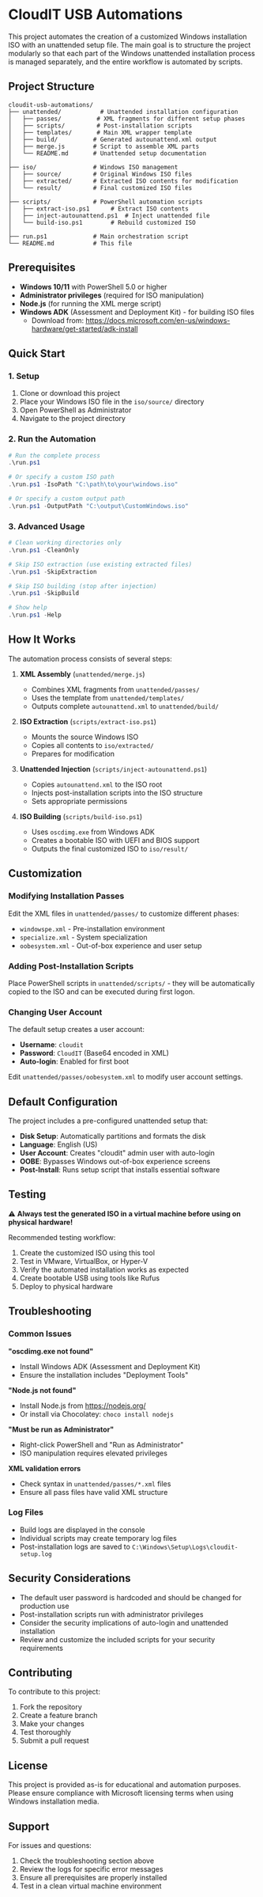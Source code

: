 # CloudIT USB Automations

This project automates the creation of a customized Windows installation ISO with an unattended setup file. The main goal is to structure the project modularly so that each part of the Windows unattended installation process is managed separately, and the entire workflow is automated by scripts.

## Project Structure

```
cloudit-usb-automations/
├── unattended/           # Unattended installation configuration
│   ├── passes/          # XML fragments for different setup phases
│   ├── scripts/         # Post-installation scripts
│   ├── templates/       # Main XML wrapper template
│   ├── build/          # Generated autounattend.xml output
│   ├── merge.js        # Script to assemble XML parts
│   └── README.md       # Unattended setup documentation
│
├── iso/                # Windows ISO management
│   ├── source/         # Original Windows ISO files
│   ├── extracted/      # Extracted ISO contents for modification
│   └── result/         # Final customized ISO files
│
├── scripts/            # PowerShell automation scripts
│   ├── extract-iso.ps1      # Extract ISO contents
│   ├── inject-autounattend.ps1  # Inject unattended file
│   └── build-iso.ps1        # Rebuild customized ISO
│
├── run.ps1             # Main orchestration script
└── README.md           # This file
```

## Prerequisites

- **Windows 10/11** with PowerShell 5.0 or higher
- **Administrator privileges** (required for ISO manipulation)
- **Node.js** (for running the XML merge script)
- **Windows ADK** (Assessment and Deployment Kit) - for building ISO files
  - Download from: https://docs.microsoft.com/en-us/windows-hardware/get-started/adk-install

## Quick Start

### 1. Setup
1. Clone or download this project
2. Place your Windows ISO file in the `iso/source/` directory
3. Open PowerShell as Administrator
4. Navigate to the project directory

### 2. Run the Automation
```powershell
# Run the complete process
.\run.ps1

# Or specify a custom ISO path
.\run.ps1 -IsoPath "C:\path\to\your\windows.iso"

# Or specify a custom output path
.\run.ps1 -OutputPath "C:\output\CustomWindows.iso"
```

### 3. Advanced Usage
```powershell
# Clean working directories only
.\run.ps1 -CleanOnly

# Skip ISO extraction (use existing extracted files)
.\run.ps1 -SkipExtraction

# Skip ISO building (stop after injection)
.\run.ps1 -SkipBuild

# Show help
.\run.ps1 -Help
```

## How It Works

The automation process consists of several steps:

1. **XML Assembly** (`unattended/merge.js`)
   - Combines XML fragments from `unattended/passes/` 
   - Uses the template from `unattended/templates/`
   - Outputs complete `autounattend.xml` to `unattended/build/`

2. **ISO Extraction** (`scripts/extract-iso.ps1`)
   - Mounts the source Windows ISO
   - Copies all contents to `iso/extracted/`
   - Prepares for modification

3. **Unattended Injection** (`scripts/inject-autounattend.ps1`)
   - Copies `autounattend.xml` to the ISO root
   - Injects post-installation scripts into the ISO structure
   - Sets appropriate permissions

4. **ISO Building** (`scripts/build-iso.ps1`)
   - Uses `oscdimg.exe` from Windows ADK
   - Creates a bootable ISO with UEFI and BIOS support
   - Outputs the final customized ISO to `iso/result/`

## Customization

### Modifying Installation Passes
Edit the XML files in `unattended/passes/` to customize different phases:
- `windowspe.xml` - Pre-installation environment
- `specialize.xml` - System specialization 
- `oobesystem.xml` - Out-of-box experience and user setup

### Adding Post-Installation Scripts
Place PowerShell scripts in `unattended/scripts/` - they will be automatically copied to the ISO and can be executed during first logon.

### Changing User Account
The default setup creates a user account:
- **Username**: `cloudit`
- **Password**: `CloudIT` (Base64 encoded in XML)
- **Auto-login**: Enabled for first boot

Edit `unattended/passes/oobesystem.xml` to modify user account settings.

## Default Configuration

The project includes a pre-configured unattended setup that:

- **Disk Setup**: Automatically partitions and formats the disk
- **Language**: English (US) 
- **User Account**: Creates "cloudit" admin user with auto-login
- **OOBE**: Bypasses Windows out-of-box experience screens
- **Post-Install**: Runs setup script that installs essential software

## Testing

⚠️ **Always test the generated ISO in a virtual machine before using on physical hardware!**

Recommended testing workflow:
1. Create the customized ISO using this tool
2. Test in VMware, VirtualBox, or Hyper-V
3. Verify the automated installation works as expected
4. Create bootable USB using tools like Rufus
5. Deploy to physical hardware

## Troubleshooting

### Common Issues

**"oscdimg.exe not found"**
- Install Windows ADK (Assessment and Deployment Kit)
- Ensure the installation includes "Deployment Tools"

**"Node.js not found"**
- Install Node.js from https://nodejs.org/
- Or install via Chocolatey: `choco install nodejs`

**"Must be run as Administrator"**
- Right-click PowerShell and "Run as Administrator"
- ISO manipulation requires elevated privileges

**XML validation errors**
- Check syntax in `unattended/passes/*.xml` files
- Ensure all pass files have valid XML structure

### Log Files
- Build logs are displayed in the console
- Individual scripts may create temporary log files
- Post-installation logs are saved to `C:\Windows\Setup\Logs\cloudit-setup.log`

## Security Considerations

- The default user password is hardcoded and should be changed for production use
- Post-installation scripts run with administrator privileges
- Consider the security implications of auto-login and unattended installation
- Review and customize the included scripts for your security requirements

## Contributing

To contribute to this project:
1. Fork the repository
2. Create a feature branch
3. Make your changes
4. Test thoroughly
5. Submit a pull request

## License

This project is provided as-is for educational and automation purposes. Please ensure compliance with Microsoft licensing terms when using Windows installation media.

## Support

For issues and questions:
1. Check the troubleshooting section above
2. Review the logs for specific error messages
3. Ensure all prerequisites are properly installed
4. Test in a clean virtual machine environment 
